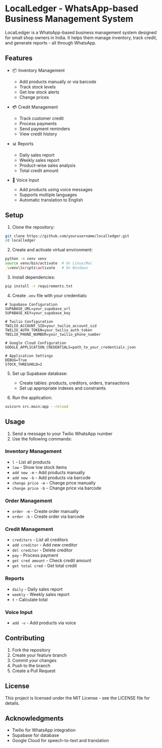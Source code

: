 # LocalLedger - WhatsApp-based Business Management System

LocalLedger is a WhatsApp-based business management system designed for small shop owners in India. It helps them manage inventory, track credit, and generate reports - all through WhatsApp.

## Features

- 📦 Inventory Management
  - Add products manually or via barcode
  - Track stock levels
  - Get low stock alerts
  - Change prices

- 💳 Credit Management
  - Track customer credit
  - Process payments
  - Send payment reminders
  - View credit history

- 📊 Reports
  - Daily sales report
  - Weekly sales report
  - Product-wise sales analysis
  - Total credit amount

- 🎤 Voice Input
  - Add products using voice messages
  - Supports multiple languages
  - Automatic translation to English

## Setup

1. Clone the repository:
```bash
git clone https://github.com/yourusername/localledger.git
cd localledger
```

2. Create and activate virtual environment:
```bash
python -m venv venv
source venv/bin/activate  # On Linux/Mac
.\venv\Scripts\activate   # On Windows
```

3. Install dependencies:
```bash
pip install -r requirements.txt
```

4. Create `.env` file with your credentials:
```
# Supabase Configuration
SUPABASE_URL=your_supabase_url
SUPABASE_KEY=your_supabase_key

# Twilio Configuration
TWILIO_ACCOUNT_SID=your_twilio_account_sid
TWILIO_AUTH_TOKEN=your_twilio_auth_token
TWILIO_PHONE_NUMBER=your_twilio_phone_number

# Google Cloud Configuration
GOOGLE_APPLICATION_CREDENTIALS=path_to_your_credentials.json

# Application Settings
DEBUG=True
STOCK_THRESHOLD=2
```

5. Set up Supabase database:
   - Create tables: products, creditors, orders, transactions
   - Set up appropriate indexes and constraints

6. Run the application:
```bash
uvicorn src.main:app --reload
```

## Usage

1. Send a message to your Twilio WhatsApp number
2. Use the following commands:

### Inventory Management
- `l` - List all products
- `low` - Show low stock items
- `add new -m` - Add products manually
- `add new -b` - Add products via barcode
- `change price -m` - Change price manually
- `change price -b` - Change price via barcode

### Order Management
- `order -m` - Create order manually
- `order -b` - Create order via barcode

### Credit Management
- `creditors` - List all creditors
- `add creditor` - Add new creditor
- `del creditor` - Delete creditor
- `pay` - Process payment
- `get cred amount` - Check credit amount
- `get total cred` - Get total credit

### Reports
- `daily` - Daily sales report
- `weekly` - Weekly sales report
- `t` - Calculate total

### Voice Input
- `add -v` - Add products via voice

## Contributing

1. Fork the repository
2. Create your feature branch
3. Commit your changes
4. Push to the branch
5. Create a Pull Request

## License

This project is licensed under the MIT License - see the LICENSE file for details.

## Acknowledgments

- Twilio for WhatsApp integration
- Supabase for database
- Google Cloud for speech-to-text and translation 